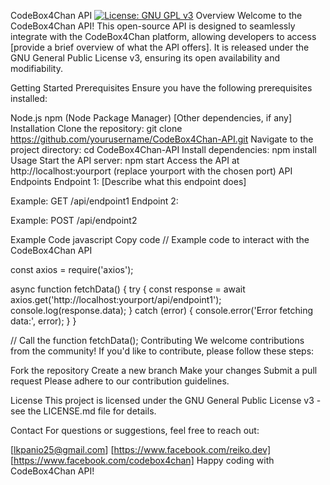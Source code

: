 CodeBox4Chan API
[![License: GNU GPL v3](https://img.shields.io/badge/License-GNU%20GPL%20v3-blue.svg)](https://www.gnu.org/licenses/gpl-3.0)
Overview
Welcome to the CodeBox4Chan API! This open-source API is designed to seamlessly integrate with the CodeBox4Chan platform, allowing developers to access [provide a brief overview of what the API offers]. It is released under the GNU General Public License v3, ensuring its open availability and modifiability.

Getting Started
Prerequisites
Ensure you have the following prerequisites installed:

Node.js
npm (Node Package Manager)
[Other dependencies, if any]
Installation
Clone the repository: git clone https://github.com/yourusername/CodeBox4Chan-API.git
Navigate to the project directory: cd CodeBox4Chan-API
Install dependencies: npm install
Usage
Start the API server: npm start
Access the API at http://localhost:yourport (replace yourport with the chosen port)
API Endpoints
Endpoint 1: [Describe what this endpoint does]

Example: GET /api/endpoint1
Endpoint 2:

Example: POST /api/endpoint2

Example Code
javascript
Copy code
// Example code to interact with the CodeBox4Chan API

const axios = require('axios');

async function fetchData() {
  try {
    const response = await axios.get('http://localhost:yourport/api/endpoint1');
    console.log(response.data);
  } catch (error) {
    console.error('Error fetching data:', error);
  }
}

// Call the function
fetchData();
Contributing
We welcome contributions from the community! If you'd like to contribute, please follow these steps:

Fork the repository
Create a new branch
Make your changes
Submit a pull request
Please adhere to our contribution guidelines.

License
This project is licensed under the GNU General Public License v3 - see the LICENSE.md file for details.

Contact
For questions or suggestions, feel free to reach out:

[lkpanio25@gmail.com]
[https://www.facebook.com/reiko.dev]
[https://www.facebook.com/codebox4chan]
Happy coding with CodeBox4Chan API!





